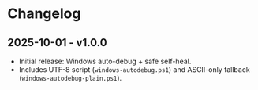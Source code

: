 # Changelog

## 2025-10-01 - v1.0.0
- Initial release: Windows auto-debug + safe self-heal.
- Includes UTF-8 script (`windows-autodebug.ps1`) and ASCII-only fallback (`windows-autodebug-plain.ps1`).
